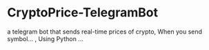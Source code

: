# CryptoPrice-TelegramBot
  a telegram bot that sends real-time prices of crypto, When you send symbol... , Using Python ... 
